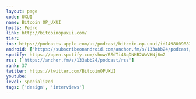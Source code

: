 ```yaml
---
layout: page
code: UXUI
name: Bitcoin OP_UXUI
hosts: Pedro
link: http://bitcoinopuxui.com/
tier: 
ios: https://podcasts.apple.com/us/podcast/bitcoin-op-uxui/id1498009882?uo=4
android: ['https://subscribeonandroid.com/anchor.fm/s/133abb24/podcast/rss']
spotify: https://open.spotify.com/show/6SdTi48qDNHB2WwVHNj6m2
rss: ['https://anchor.fm/s/133abb24/podcast/rss']
rank: 37
twitter: https://twitter.com/BitcoinOPUXUI
youtube: 
level: Specialized
tags: ['design', 'interviews']
---
```


